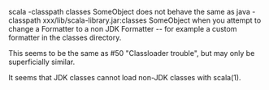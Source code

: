 scala -classpath classes SomeObject
does not behave the same as
java -classpath xxx/lib/scala-library.jar:classes SomeObject
when you attempt to change a Formatter to a non JDK Formatter -- for example a custom formatter in the classes directory.

This seems to be the same as #50 "Classloader trouble", but may only be superficially similar.

It seems that JDK classes cannot load non-JDK classes with scala(1).

